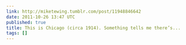 ```yaml
---
link: http://miketewing.tumblr.com/post/11948846642
date: 2011-10-26 13:47 UTC
published: true
title: This is Chicago (circa 1914). Something tells me there’s...
tags: []
---
```



